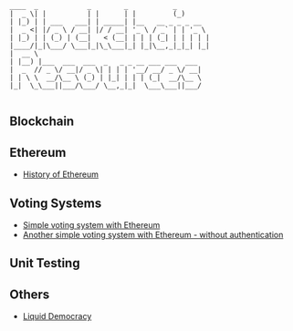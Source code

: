 
 ```
 ____  _            _        _           _        
 |  _ \| |          | |      | |         (_)       
 | |_) | | ___   ___| | _____| |__   __ _ _ _ __   
 |  _ <| |/ _ \ / __| |/ / __| '_ \ / _` | | '_ \  
 | |_) | | (_) | (__|   < (__| | | | (_| | | | | | 
 |____/|_|\___/ \___|_|\_\___|_| |_|\__,_|_|_| |_| 
 |  __ \                                           
 | |__) |___  ___  ___  _   _ _ __ ___ ___  ___    
 |  _  // _ \/ __|/ _ \| | | | '__/ __/ _ \/ __|   
 | | \ \  __/\__ \ (_) | |_| | | | (_|  __/\__ \   
 |_|  \_\___||___/\___/ \__,_|_|  \___\___||___/   
                                                 
```

## Blockchain


## Ethereum

* [History of Ethereum](https://blog.ethereum.org/2016/02/09/cut-and-try-building-a-dream)

## Voting Systems
* [Simple voting system with Ethereum](https://github.com/AdrianClv/ethereum-voting)
* [Another simple voting system with Ethereum - without authentication](https://github.com/domschiener/publicvotes)

## Unit Testing

## Others
* [Liquid Democracy](https://medium.com/organizer-sandbox/liquid-democracy-true-democracy-for-the-21st-century-7c66f5e53b6f)
